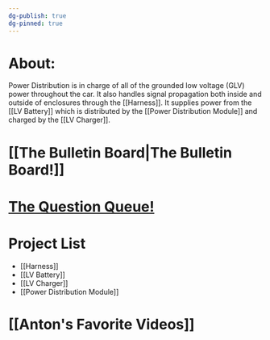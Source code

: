 ```yaml
---
dg-publish: true
dg-pinned: true
---
```

# About:
Power Distribution is in charge of all of the grounded low voltage (GLV) power throughout the car. It also handles signal propagation both inside and outside of enclosures through the [[Harness]]. It supplies power from the [[LV Battery]] which is distributed by the [[Power Distribution Module]] and charged by the [[LV Charger]].
# [[The Bulletin Board|The Bulletin Board!]]

# [The Question Queue!](https://docs.google.com/spreadsheets/d/1GErfYnaAddjZgJkXivtJXJwNPky5yMlqq_ky7ORIy0c/edit?usp=sharing)
# Project List
- [[Harness]]
- [[LV Battery]]
- [[LV Charger]]
- [[Power Distribution Module]]
# [[Anton's Favorite Videos]]
